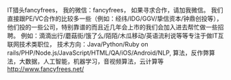 IT猎头fancyfrees，
我的微信：fancyfrees，
如果寻求合作，请加我微信。
我们直接跟PE/VC合作的比较多一些（例如：经纬/IDG/GGV/挚信资本/钟鼎创投等），他们投的一些公司，特别靠谱的而且近几年会上市的我们会加入进去帮忙做一些招聘。
例如：滴滴出行/蘑菇街/饿了么/陌陌/木瓜移动/英语流利说等等专注于做IT互联网技术类职位，
技术方向：Java/Python/Ruby on rails/PHP/Node.js/JavaScript/HTML/QA/iOS/Android/NLP,
算法，反作弊算法，大数据，人工智能，机器学习，音视频算法，云计算等 
http://www.fancyfrees.net/
